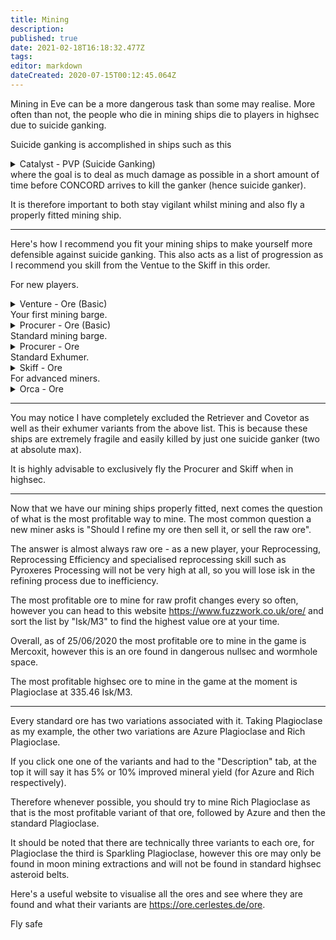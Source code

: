 ```yaml
---
title: Mining
description: 
published: true
date: 2021-02-18T16:18:32.477Z
tags: 
editor: markdown
dateCreated: 2020-07-15T00:12:45.064Z
---
```


Mining in Eve can be a more dangerous task than some may realise. More often than not, the people who die in mining ships die to players in highsec due to suicide ganking.

Suicide ganking is accomplished in ships such as this
<details>
  <summary>Catalyst - PVP (Suicide Ganking)</summary>
[Catalyst, Catalyst - PVP (Suicide Ganking)]

Magnetic Field Stabilizer II
Magnetic Field Stabilizer II
Magnetic Field Stabilizer II

1MN Afterburner I
Warp Scrambler I

Light Ion Blaster II, Void S
Light Ion Blaster II, Void S
Light Ion Blaster II, Void S
Light Ion Blaster II, Void S
Light Ion Blaster II, Void S
Light Ion Blaster II, Void S
Light Ion Blaster II, Void S
Light Ion Blaster II, Void S

Small Hybrid Burst Aerator I
Small Hybrid Collision Accelerator I
[Empty Rig slot]
</details>
where the goal is to deal as much damage as possible in a short amount of time before CONCORD arrives to kill the ganker (hence suicide ganker).

It is therefore important to both stay vigilant whilst mining and also fly a properly fitted mining ship.

---
Here's how I recommend you fit your mining ships to make yourself more defensible against suicide ganking.  This also acts as a list of progression as I recommend you skill from the Ventue to the Skiff in this order.

For new players.
<details>
  <summary>Venture - Ore (Basic)</summary>
[Venture, Venture - Ore (Basic)]

Mining Laser Upgrade I

5MN Quad LiF Restrained Microwarpdrive
Medium Shield Extender I
ML-3 Scoped Survey Scanner

EP-S Gaussian Scoped Mining Laser
EP-S Gaussian Scoped Mining Laser
[Empty High slot]

Small EM Shield Reinforcer I
Small Core Defense Field Extender I
Small Core Defense Field Extender I


Hornet I x2
</details>
Your first mining barge.
<details>
  <summary>Procurer - Ore (Basic)</summary>
[Procurer, Procurer - Ore (Basic)]

Mining Laser Upgrade I
Mining Laser Upgrade I

Medium Azeotropic Restrained Shield Extender
Enduring Multispectrum Shield Hardener
Enduring Kinetic Shield Hardener
Enduring Thermal Shield Hardener

Strip Miner I
Strip Miner I

Medium EM Shield Reinforcer I
Medium Core Defense Field Extender I
Medium Core Defense Field Extender I


Hobgoblin I x5
Hornet EC-300 x5
</details>
Standard mining barge.
<details>
  <summary>Procurer - Ore</summary>
[Procurer, Procurer - Ore]

Mining Laser Upgrade II
Mining Laser Upgrade II

Medium Shield Extender II
Multispectrum Shield Hardener II
Kinetic Shield Hardener II
Enduring Thermal Shield Hardener

Modulated Strip Miner II
Modulated Strip Miner II

Medium EM Shield Reinforcer II
Medium Core Defense Field Extender I
Medium Core Defense Field Extender I


Hobgoblin II x5
Hornet EC-300 x5
</details>
Standard Exhumer.
<details>
  <summary>Skiff - Ore</summary>
[Skiff, Skiff - Ore]

Damage Control II
Mining Laser Upgrade II
Mining Laser Upgrade II

Medium Shield Extender II
Multispectrum Shield Hardener II
Multispectrum Shield Hardener II
Thermal Shield Amplifier II
Kinetic Shield Amplifier II

Modulated Strip Miner II
Modulated Strip Miner II

Medium EM Shield Reinforcer II
Medium Core Defense Field Extender II


Hobgoblin II x5
Hornet EC-300 x5
Mining Drone II x5
Salvage Drone I x5
</details>
For advanced miners.
<details>
  <summary>Orca - Ore</summary>
[Orca, Orca - Ore]

Damage Control II
Reinforced Bulkheads II

Multispectrum Shield Hardener II
Multispectrum Shield Hardener II
Kinetic Shield Hardener II
Thermal Shield Hardener II
EM Shield Hardener II

Medium Remote Shield Booster II
Medium Remote Shield Booster II
Mining Foreman Burst II
Mining Foreman Burst II
Shield Command Burst II
Shield Command Burst II

Large Transverse Bulkhead II
Large Transverse Bulkhead II
Large Command Processor I


Hobgoblin II x5
Hornet EC-300 x5
Medium Shield Maintenance Bot II x5
Mining Drone II x5
Salvage Drone I x5
Warrior II x10


Mining Laser Field Enhancement Charge x3000
Mining Laser Optimization Charge x3000
Shield Extension Charge x3000
Shield Harmonizing Charge x3000
</details>

---
You may notice I have completely excluded the Retriever and Covetor as well as their exhumer variants from the above list.  This is because these ships are extremely fragile and easily killed by just one suicide ganker (two at absolute max).

It is highly advisable to exclusively fly the Procurer and Skiff when in highsec.

---

Now that we have our mining ships properly fitted, next comes the question of what is the most profitable way to mine.  The most common question a new miner asks is "Should I refine my ore then sell it, or sell the raw ore".

The answer is almost always raw ore - as a new player, your Reprocessing, Reprocessing Efficiency and specialised reprocessing skill such as Pyroxeres Processing will not be very high at all, so you will lose isk in the refining process due to inefficiency.

The most profitable ore to mine for raw profit changes every so often, however you can head to this website https://www.fuzzwork.co.uk/ore/ and sort the list by "Isk/M3" to find the highest value ore at your time.

Overall, as of 25/06/2020 the most profitable ore to mine in the game is Mercoxit, however this is an ore found in dangerous nullsec and wormhole space.

The most profitable highsec ore to mine in the game at the moment is Plagioclase at 335.46 Isk/M3.

---
Every standard ore has two variations associated with it.  Taking Plagioclase as my example, the other two variations are Azure Plagioclase and Rich Plagioclase.

If you click one one of the variants and had to the "Description" tab, at the top it will say it has 5% or 10% improved mineral yield (for Azure and Rich respectively).

Therefore whenever possible, you should try to mine Rich Plagioclase as that is the most profitable variant of that ore, followed by Azure and then the standard Plagioclase.

It should be noted that there are technically three variants to each ore, for Plagioclase the third is Sparkling Plagioclase, however this ore may only be found in moon mining extractions and will not be found in standard highsec asteroid belts.

Here's a useful website to visualise all the ores and see where they are found and what their variants are https://ore.cerlestes.de/ore.

Fly safe